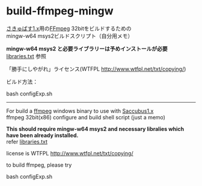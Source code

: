 # build-ffmpeg-mingw

[さきゅばす1.x](https://github.com/Saccubus/Saccubus1.x)用の[FFmpeg](https://github.com/Saccubus/ffmpeg) 32bitをビルドするための  
mingw-w64 msys2ビルドスクリプト（自分用メモ）

__mingw-w64 msys2 と必要ライブラリーは予めインストールが必要__  
[libraries.txt](https://github.com/orz-/build-ffmpeg-mingw/blob/master/libraries.txt) 参照

「勝手にしやがれ」ライセンス(WTFPL http://www.wtfpl.net/txt/copying/)

ビルド方法：

 bash configExp.sh

----
For build a [ffmpeg](https://github.com/Saccubus/ffmpeg)  windows binary to use with [Saccubus1.x](https://github.com/Saccubus/Saccubus1.x)   
ffmpeg 32bit(x86) configure and build shell script (just a memo)

__This should require mingw-w64 msys2 and necessary libralies
 which have been already installed.__  
 refer [libraries.txt](https://github.com/orz-/build-ffmpeg-mingw/blob/master/libraries.txt)

license is WTFPL http://www.wtfpl.net/txt/copying/

to build ffmpeg, please try

bash configExp.sh

